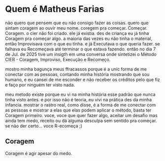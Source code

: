 # Quem é Matheus Farias

não quero que pensem que eu não consigo fazer as coisas.
quero que sintam coragem ao ouvir meu nome. coregem pra começar.
Começar. Coragem.
o cier não foi criado. ele já existia. des de criança eu já tinha Coragem pra começar algo. a maioria das vezes eu não tinha o material, então Improvisava com o que eu tinha. e já Executava o que queria fazer. se falhava eu Recomeçava até terminar o que estava fazendo.
então no dia 7 de Jul. de 2025 tive um insigth em uma conversa onde sintetizei o Método CIER - Coragem, Improviso, Execução e Recomeço.

mostro minha bagunça meus ffracassos porque é a unic forma de me conectar com as pessoas, contando minha história mostrando que sou humano, e eu cansei de me esconder e não receber os créditos pelo que fiz e faço por ninguém ter visto nada.

meu metodo existe porque eu vi na minha história esse padrão que nunca tinha visto antes.
e por isso não é teoria, eu vivi na prática des da minha infancia.
mostrar o rastro real, como disse, é a forma de me conectar com as pessoas e mostrar a elas que elas podem aplicar o método, basta ter Coragem primeiro.
voce, voce que quer fazer algo, aceitar um desafio mas ainda tem medo, receito ou dá alguma desculpa sem sentido pra começar.
se não der certo... voce R-ecomeça ;)

## Coragem
Coragem é agir apesar do medo.
